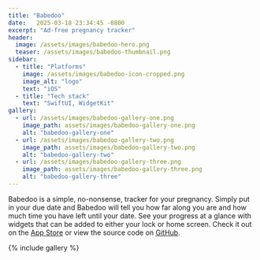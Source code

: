 ```yaml
---
title: "Babedoo"
date:   2025-03-18 23:34:45 -0800
excerpt: "Ad-free pregnancy tracker"
header:
  image: /assets/images/babedoo-hero.png
  teaser: /assets/images/babedoo-thumbnail.png
sidebar:
  - title: "Platforms"
    image: /assets/images/babedoo-icon-cropped.png
    image_alt: "logo"
    text: "iOS"
  - title: "Tech stack"
    text: "SwiftUI, WidgetKit"
gallery:
  - url: /assets/images/babedoo-gallery-one.png
    image_path: assets/images/babedoo-gallery-one.png
    alt: "babedoo-gallery-one"
  - url: /assets/images/babedoo-gallery-two.png
    image_path: assets/images/babedoo-gallery-two.png
    alt: "babedoo-gallery-two"
  - url: /assets/images/babedoo-gallery-three.png
    image_path: assets/images/babedoo-gallery-three.png
    alt: "babedoo-gallery-three"
---
```


Babedoo is a simple, no-nonsense, tracker for your pregnancy. Simply put in your due date and Babedoo will tell you how far along you are and how much time you have left until your date. See your progress at a glance with widgets that can be added to either your lock or home screen. Check it out on the [App Store](https://apps.apple.com/app/babedoo/id6443924805) or view the source code on [GitHub](https://github.com/StarLard/Babedoo).

{% include gallery %}